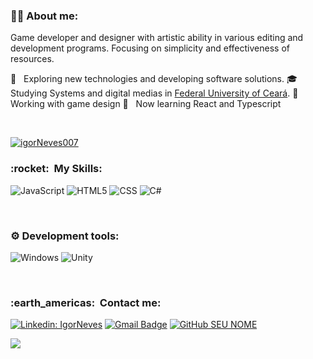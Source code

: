 
<h3> 👨‍💻 About me: </h3>

Game developer and designer with
artistic ability in various
editing and development programs.
Focusing on simplicity and effectiveness
of resources.

 🤔 &nbsp; 
Exploring new technologies and developing software solutions.
 🎓 &nbsp; Studying Systems and digital medias in <a href="https://www.ufc.br">Federal University of Ceará</a>.
 💼 &nbsp; Working with game design
 🌱 &nbsp; Now learning React and Typescript

<br/>

[![igorNeves007](https://github-readme-stats.vercel.app/api?username=igorNeves007&theme=tokyonight)](https://github.com/igorNeves007/)

<h3> :rocket: &nbsp;My Skills: </h3>

  ![JavaScript](https://img.shields.io/badge/JavaScript-F7DF1E?style=for-the-badge&logo=javascript&logoColor=black)
  ![HTML5](https://img.shields.io/badge/HTML5-E34F26?style=for-the-badge&logo=html5&logoColor=white)
  ![CSS](https://img.shields.io/badge/CSS-239120?&style=for-the-badge&logo=css3&logoColor=white)
  ![C#](https://img.shields.io/badge/C%23-239120?style=for-the-badge&logo=c-sharp&logoColor=white)

<br/>

<h3>⚙ Development tools: </h3>
  
  ![Windows](https://img.shields.io/badge/Windows-017AD7?style=for-the-badge&logo=windows&logoColor=white)
  ![Unity](https://img.shields.io/badge/Unity-100000?style=for-the-badge&logo=unity&logoColor=white)



<br/>

<h3> :earth_americas: &nbsp;Contact me: </h3> 

[![Linkedin: IgorNeves](https://img.shields.io/badge/-IgorNeves-blue?style=flat-square&logo=Linkedin&logoColor=white&link=https://www.linkedin.com/in/igor-neves-8ba5a8215/)](https://www.linkedin.com/in/igor-neves-8ba5a8215/)
[![Gmail Badge](https://img.shields.io/badge/-igorneves0404@gmail.com-006bed?style=flat-square&logo=Gmail&logoColor=white&link=mailto:igorneves0404@gmail.com)](mailto:igorneves0404@gmail.com)
[![GitHub SEU NOME]( https://img.shields.io/github/followers/igorNeves007?label=follow&style=social)](https://github.com/igorNeves007)

![](https://komarev.com/ghpvc/?username=igorNeves007&color=006bed)
